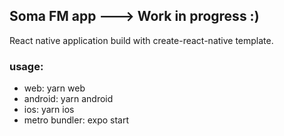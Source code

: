 ## Soma FM app ---> Work in progress :)

React native application build with create-react-native template.

### usage:

- web: yarn web
- android: yarn android
- ios: yarn ios
- metro bundler: expo start
